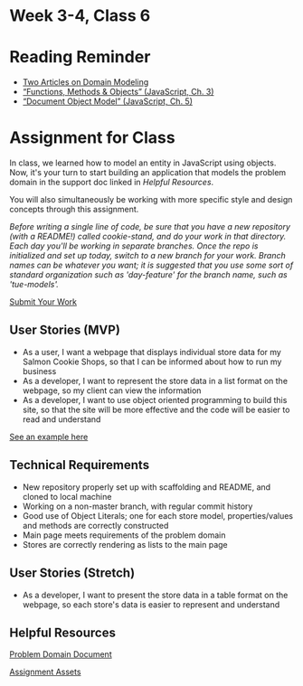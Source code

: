 # Week 3-4, Class 6

# Reading Reminder

* [Two Articles on Domain Modeling](https://canvas.instructure.com/courses/1030700/modules/items/9632572)
* [“Functions, Methods & Objects” (JavaScript, Ch. 3)](https://canvas.instructure.com/courses/1030700/modules/items/9632577)
* [“Document Object Model” (JavaScript, Ch. 5)](https://canvas.instructure.com/courses/1030700/modules/items/9632571)

# Assignment for Class
In class, we learned how to model an entity in JavaScript using objects. Now, it's your turn to start building an application that models the problem domain in the support doc linked in *Helpful Resources*.

You will also simultaneously be working with more specific style and design concepts through this assignment.

*Before writing a single line of code, be sure that you have a new repository (with a README!) called cookie-stand, and do your work in that directory. Each day you'll be working in separate branches. Once the repo is initialized and set up today, switch to a new branch for your work. Branch names can be whatever you want; it is suggested that you use some sort of standard organization such as 'day-feature' for the branch name, such as 'tue-models'.*

[Submit Your Work](https://canvas.instructure.com/courses/1030700/modules/items/9632573)

## User Stories (MVP)
 - As a user, I want a webpage that displays individual store data for my Salmon Cookie Shops, so that I can be informed about how to run my business
 - As a developer, I want to represent the store data in a list format on the webpage, so my client can view the information
 - As a developer, I want to use object oriented programming to build this site, so that the site will be more effective and the code will be easier to read and understand

 [See an example here](../../week_3-4/assets/example_mon.png)

## Technical Requirements
 - New repository properly set up with scaffolding and README, and cloned to local machine
 - Working on a non-master branch, with regular commit history
 - Good use of Object Literals; one for each store model, properties/values and methods are correctly constructed
 - Main page meets requirements of the problem domain
 - Stores are correctly rendering as lists to the main page

## User Stories (Stretch)
 - As a developer, I want to present the store data in a table format on the webpage, so each store's data is easier to represent and understand

## Helpful Resources
[Problem Domain Document](../support.md)

[Assignment Assets](../assets)
